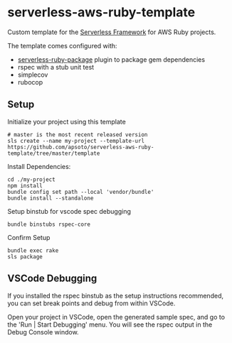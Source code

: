 # serverless-aws-ruby-template

Custom template for the [Serverless Framework](https://github.com/serverless/serverless) for AWS Ruby projects.

The template comes configured with:

- [serverless-ruby-package](https://github.com/joshuaflanagan/serverless-ruby-package) plugin to package gem dependencies
- rspec with a stub unit test
- simplecov
- rubocop

## Setup

Initialize your project using this template

    # master is the most recent released version
    sls create --name my-project --template-url https://github.com/apsoto/serverless-aws-ruby-template/tree/master/template

Install Dependencies:

    cd ./my-project
    npm install
    bundle config set path --local 'vendor/bundle'
    bundle install --standalone

Setup binstub for vscode spec debugging

    bundle binstubs rspec-core

Confirm Setup

    bundle exec rake
    sls package

## VSCode Debugging

If you installed the rspec binstub as the setup instructions recommended, you can set break points and debug from within VSCode.

Open your project in VSCode, open the generated sample spec, and go to the 'Run | Start Debugging' menu.  You will see the rspec output in the Debug Console window.